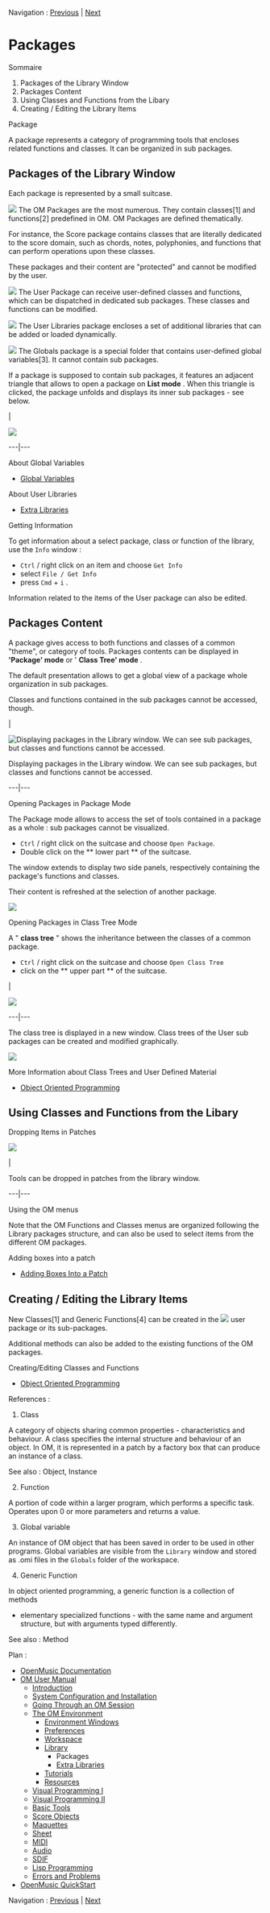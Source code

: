 
Navigation : [Previous](Library "page précédente\(Library\)") |
[Next](UserLibraries "Next\(Extra Libraries\)")


# Packages

Sommaire

  1. Packages of the Library Window
  2. Packages Content
  3. Using Classes and Functions from the Libary
  4. Creating / Editing the Library Items

Package

A package represents a category of programming tools that encloses related
functions and classes. It can be organized in sub packages.

## Packages of the Library Window

Each package is represented by a small suitcase.

![](../res/blue_icon.png) The OM Packages are the most numerous. They contain
classes[1] and functions[2] predefined in OM. OM Packages are defined
thematically.

For instance, the Score package contains classes that are literally dedicated
to the score domain, such as chords, notes, polyphonies, and functions that
can perform operations upon these classes.

These packages and their content are "protected" and cannot be modified by the
user.

![](../res/red_icon.png) The User Package can receive user-defined classes and
functions, which can be dispatched in dedicated sub packages. These classes
and functions can be modified.

![](../res/yellow_icon.png)  The User Libraries package encloses a set of
additional libraries that can be added or loaded dynamically.

![](../res/green_icon.png) The Globals package is a special folder that
contains user-defined global variables[3]. It cannot contain sub packages.

If a package is supposed to contain sub packages, it features an adjacent
triangle that allows to open a package on  **List mode** . When this triangle
is clicked, the package unfolds and displays its inner sub packages - see
below.

|

![](../res/packages1.png)  
  
---|---  
  
About Global Variables

  * [Global Variables](GlobalVariables)

About User Libraries

  * [Extra Libraries](UserLibraries)

Getting Information

To get information about a select package, class or function of the library,
use the `Info` window :

  * `Ctrl` / right click on an item and choose `Get Info `
  * select `File / Get Info`
  * press `Cmd` \+ `i` .

Information related to the items of the User package can also be edited.

## Packages Content

A package gives access to both functions and classes of a common "theme", or
category of tools. Packages contents can be displayed in  **'Package' mode**
or ' **Class Tree' mode** .

The default presentation allows to get a global view of a package whole
organization in sub packages.

Classes and functions contained in the sub packages cannot be accessed,
though.

|

![Displaying packages in the Library window. We can see sub packages, but
classes and functions cannot be accessed.](../res/subpackages.png)

Displaying packages in the Library window. We can see sub packages, but
classes and functions cannot be accessed.  
  
---|---  
  
Opening Packages in Package Mode

The Package mode allows to access the set of tools contained in a package as a
whole : sub packages cannot be visualized.

  * `Ctrl` / right click on the suitcase and choose `Open Package`.
  * Double click on the ** lower part ** of the suitcase.

The window extends to display two side panels, respectively containing the
package's functions and classes.

Their content is refreshed at the selection of another package.

![](../res/packaudio1.png)

Opening Packages in Class Tree Mode

A " **class tree** " shows the inheritance between the classes of a common
package.

  * `Ctrl` / right click on the suitcase and choose `Open Class Tree`
  * click on the  ** upper part ** of the suitcase. 

|

![](../res/classtree2.png)  
  
---|---  
  
The class tree is displayed in a new window. Class trees of the  User sub
packages can be created and modified graphically.

![](../res/classtree1.png)

More Information about Class Trees and User Defined Material

  * [Object Oriented Programming](OOP)

## Using Classes and Functions from the Libary

Dropping Items in Patches

[![](../res/addnotefromlib_1.png)](../res/addnotefromlib.png "Cliquez pour
agrandir")

|

Tools can be dropped in patches from the library window.  
  
---|---  
  
Using the OM menus

Note that the OM Functions and Classes menus are organized following the
Library packages structure, and can also be used to select items from the
different OM packages.

Adding boxes into a patch

  * [Adding Boxes Into a Patch](AddingBoxes)

## Creating / Editing the Library Items

New Classes[1] and Generic Functions[4] can be created in the
![](../res/red_icon.png) user package or its sub-packages.

Additional methods can also be added to the existing functions of the OM
packages.

Creating/Editing Classes and Functions

  * [Object Oriented Programming](OOP)

References :

  1. Class

A category of objects sharing common properties - characteristics and
behaviour. A class specifies the internal structure and behaviour of an
object. In OM, it is represented in a patch by a factory box that can produce
an instance of a class.

See also : Object, Instance

  2. Function

A  portion of code within a larger program, which performs a specific task.
Operates upon 0 or more parameters and returns a value.

  3. Global variable

An instance of OM object that has been saved in order to be used in other
programs. Global variables are visible from the `Library` window and stored as
.omi files in the `Globals` folder of the workspace.

  4. Generic Function

In object oriented programming, a generic function is a collection of methods
- elementary specialized functions - with the same name and argument
structure, but with arguments typed differently.

See also : Method

Plan :

  * [OpenMusic Documentation](OM-Documentation)
  * [OM User Manual](OM-User-Manual)
    * [Introduction](00-Sommaire)
    * [System Configuration and Installation](Installation)
    * [Going Through an OM Session](Goingthrough)
    * [The OM Environment](Environment)
      * [Environment Windows](MainWindows)
      * [Preferences](Preferences)
      * [Workspace](Workspace)
      * [Library](Library)
        * Packages
        * [Extra Libraries](UserLibraries)
      * [Tutorials](Tutorials)
      * [Resources](resources)
    * [Visual Programming I](BasicVisualProgramming)
    * [Visual Programming II](AdvancedVisualProgramming)
    * [Basic Tools](BasicObjects)
    * [Score Objects](ScoreObjects)
    * [Maquettes](Maquettes)
    * [Sheet](Sheet)
    * [MIDI](MIDI)
    * [Audio](Audio)
    * [SDIF](SDIF)
    * [Lisp Programming](Lisp)
    * [Errors and Problems](errors)
  * [OpenMusic QuickStart](QuickStart-Chapters)

Navigation : [Previous](Library "page précédente\(Library\)") |
[Next](UserLibraries "Next\(Extra Libraries\)")

